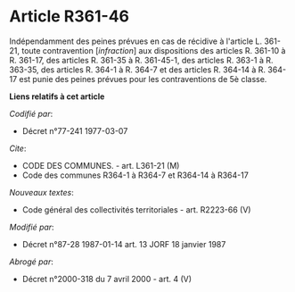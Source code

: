 # Article R361-46

Indépendamment des peines prévues en cas de récidive à l'article L. 361-21, toute contravention [*infraction*] aux
dispositions des articles R. 361-10 à R. 361-17, des articles R. 361-35 à R. 361-45-1, des articles R. 363-1 à R. 363-35, des
articles R. 364-1 à R. 364-7 et des articles R. 364-14 à R. 364-17 est punie des peines prévues pour les contraventions de 5è
classe.

**Liens relatifs à cet article**

_Codifié par_:

  - Décret n°77-241 1977-03-07

_Cite_:

  - CODE DES COMMUNES. - art. L361-21 (M)
  - Code des communes R364-1 à R364-7 et R364-14 à R364-17

_Nouveaux textes_:

  - Code général des collectivités territoriales - art. R2223-66 (V)

_Modifié par_:

  - Décret n°87-28 1987-01-14 art. 13 JORF 18 janvier 1987

_Abrogé par_:

  - Décret n°2000-318 du 7 avril 2000 - art. 4 (V)
